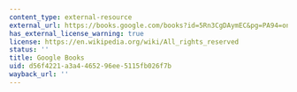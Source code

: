```yaml
---
content_type: external-resource
external_url: https://books.google.com/books?id=5Rn3CgDAymEC&pg=PA94=onepage#v=onepage&q&f=false
has_external_license_warning: true
license: https://en.wikipedia.org/wiki/All_rights_reserved
status: ''
title: Google Books
uid: d56f4221-a3a4-4652-96ee-5115fb026f7b
wayback_url: ''
---
```

